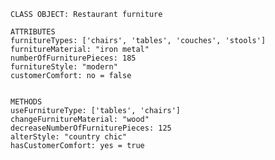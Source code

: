     CLASS OBJECT: Restaurant furniture
    
    ATTRIBUTES
    furnitureTypes: ['chairs', 'tables', 'couches', 'stools']
    furnitureMaterial: "iron metal"
    numberOfFurniturePieces: 185
    furnitureStyle: "modern"
    customerComfort: no = false


    METHODS
    useFurnitureType: ['tables', 'chairs']
    changeFurnitureMaterial: "wood"
    decreaseNumberOfFurniturePieces: 125
    alterStyle: "country chic"
    hasCustomerComfort: yes = true
